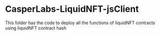 # CasperLabs-LiquidNFT-jsClient

This folder has the code to deploy all the functions of liquidNFT contracts using liquidNFT contract hash

